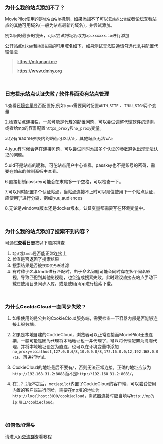 ### 为什么我的站点添加不了？
MoviePilot使用的是`域名白名单`机制，如果添加不了可以去`站点公告`或者论坛查看站点的其他可用域名(一般为站点最新的域名)，并尝试添加。

例如问的最多的馒头，可以尝试将域名改为`xp.xxxxxx.io`进行添加

公开站点`Mikan`和`动漫花园`的可用域名如下，如果测试无法联通请勾选`代理`,并配置代理信息
>https://mikanani.me
>
>https://www.dmhy.org

<br>

### 日志提示站点认证失败 / 软件界面没有站点管理

1.查看[环境变量](https://github.com/jxxghp/MoviePilot/blob/main/README.md#2-用户认证)是否配置好,例如`iyuu`需要同时配置`AUTH_SITE` 、`IYUU_SIGN`两个变量

2.检查站点连接性，一般可能是代理的配置问题，可以尝试调整代理软件的规则，或者给mp的容器配置`https_proxy`和`no_proxy`变量。

3.仅有readme列表内的站点可以认证，其他站点无法认证

4.iyuu有时候会存在连接问题，可以尝试同时添加多个认证的参数避免出现无法认证的问题。

5.uid不是站点的昵称，可在站点用户中心查看。passkey也不是账号的密码，需要在站点的控制面板中查看。

6.直接复制passkey可能会在末尾多一个空格，可以检查一下。

7.可以同时配置多个认证站点，当站点连接不上时可以顺位使用下一个站点认证，应使用“,”进行分隔，例如iyuu,audiences

8.无论是windows版本还是docker版本，认证变量都需要写在环境变量中。

<br>

### 为什么我的站点添加了搜索不到内容？
可通过**查看日志**按以下顺序排查
1. `站点`或`tmdb`是否能正常连接上
2. 检查是否返回了搜索结果
3. 搜索结果是否被`搜索优先级`过滤
4. 有时种子名与tmdb进行匹配时，由于命名问题可能会同时存在多个同名影视，导致匹配到其他影视剧，也会造成搜索失败，此时建议直接去站点手动下载在使用目录同步入库，或是使用ptpp进行检索下载。

<br>

### 为什么CookieCloud一直同步失败？
1. 如果使用的是公共的CookieCloud服务端，需要检查一下容器内部是否能够连接上服务端。
   
2. 如果是本地自建的CookieCloud，浏览器可以正常连接而MoviePilot无法连接，一般可能是因为代理将本地地址也一并代理了。可以将代理配置为规则代理，并将本地地址设定为直连，也可以在环境变量中添加`no_proxy=localhost,127.0.0.0/8,10.0.0.0/8,172.16.0.0/12,192.168.0.0/16`，再进行尝试。

3. CookieCloud的地址最后不要有`/`，否则无法正常连接。正确的地址应该为`http://192.168.31.2:8088`而不是`http://192.168.31.2:8088/`。

4. 在`1.7.2`版本之后，`moviepilot`内置了CookieCloud的客户端，可以尝试使用内置的客户端进行同步，需要在mp填的地址为`http://localhost:3000/cookiecloud`，浏览器连接时应当填写`http://mp的ip:端口/cookiecloud`。
<br>

### 如何添加馒头

请进入[tg交流群](https://t.me/moviepilot_official)查看教程
